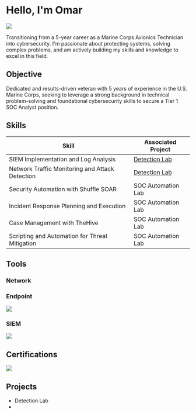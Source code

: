 # Hello, I'm Omar
<a href="https://www.linkedin.com/in/oaragon2150/"><img src="https://img.shields.io/badge/-LinkedIn-0072b1?&style=for-the-badge&logo=linkedin&logoColor=white" /></a>



Transitioning from a 5-year career as a Marine Corps Avionics Technician into cybersecurity. I'm passionate about protecting systems, solving complex problems, and am actively building my skills and knowledge to excel in this field.

## Objective


Dedicated and results-driven veteran with 5 years of experience in the U.S. Marine Corps, seeking to leverage a strong background in technical problem-solving and foundational cybersecurity skills to secure a Tier 1 SOC Analyst position.

## Skills


| Skill                                         | Associated Project         |
|-----------------------------------------------|----------------------------|
| SIEM Implementation and Log Analysis          | <a href="https://google.com">Detection Lab</a>|
| Network Traffic Monitoring and Attack Detection | <a href="https://google.com">Detection Lab</a>|
| Security Automation with Shuffle SOAR         | SOC Automation Lab|
| Incident Response Planning and Execution      | SOC Automation Lab|
| Case Management with TheHive                  | SOC Automation Lab|
| Scripting and Automation for Threat Mitigation | SOC Automation Lab|

## Tools


### Network
<div>

</div>

### Endpoint
<div>
    <img src="https://img.shields.io/badge/-Microsoft_Defender_for_Endpoint-00A4EF?&style=for-the-badge&logo=Microsoft&logoColor=white" />

</div>

### SIEM
<div>
    <img src="https://img.shields.io/badge/-Microsoft_Sentinel-0078D4?&style=for-the-badge&logo=Microsoft&logoColor=white" />
    
</div>

## Certifications

<div>
<img src="https://img.shields.io/badge/-Security%2B-FF0000?&style=for-the-badge&logo=CompTIA&logoColor=white" />

</div>

## Projects
- Detection Lab
- 
